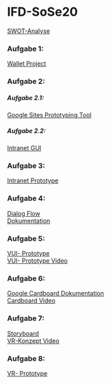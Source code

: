 # IFD-SoSe20
<a href="https://simonmaierhfu.github.io/IFD-SoSe20/SWOT-Analyse.pdf"> SWOT-Analyse</a>
<br>
<h3>Aufgabe 1:</h3>
<a href="https://simonmaierhfu.github.io/IFD-SoSe20/Wallet.pdf"> Wallet Project</a>
<h3> Aufgabe 2:</h3>
<h5> Aufgabe 2.1:</h5>
<a href="https://github.com/SimonMaierhfu/IFD-SoSe20/blob/main/prototypingTool.md"> Google Sites Prototyping Tool </a>
<h5> Aufgabe 2.2:</h5>
<a href="https://simonmaierhfu.github.io/IFD-SoSe20/Intranet-GUI.pdf"> Intranet GUI </a>
<h3> Aufgabe 3:</h3>
<a href="https://xd.adobe.com/view/d83fa336-d719-4609-bb6c-dd55d84a9ade-8d6c/"> Intranet Prototype </a>
<h3> Aufgabe 4: </h3>
<a href="https://simonmaierhfu.github.io/IFD-SoSe20/Intranet_VUI%20.png">Dialog Flow</a>
<br>
<a href="https://github.com/SimonMaierhfu/IFD-SoSe20/blob/main/task4_Dokumentation.md">Dokumentation</a>
<h3> Aufgabe 5: </h3>
<a href="https://simonmaierhfu.github.io/IFD-SoSe20/playground-artyom.html">VUI- Prototype</a>
<br>
<a href="https://drive.google.com/file/d/1qi9Z5Wfxtu083XK3-oOvWtAAF4Q3oMm3/view?usp=sharing">VUI- Prototype Video</a>
<br>
<h3> Aufgabe 6: </h3>
<a href="https://simonmaierhfu.github.io/IFD-SoSe20/VR_Brille.pdf">Google Cardboard Dokumentation</a>
<br>
<a href="https://drive.google.com/file/d/1VFQUYOMV36AVpZd4Ah2p3vzupoDG9wcI/view?usp=sharing">Cardboard Video</a>
<br>
<h3> Aufgabe 7: </h3>
<a href="https://simonmaierhfu.github.io/IFD-SoSe20/VR- Storyboard.pdf">Storyboard</a>
<br>
<a href="https://drive.google.com/file/d/1Q7h2wVRNAXOzHlKLzhSAskBEw0w_EYUE/view?usp=sharing">VR-Konzept Video</a>
<h3> Aufgabe 8: </h3>
<a href="https://simonmaierhfu.github.io/IFD-SoSe20/Dokumentation_VR.html">VR- Prototype</a>

